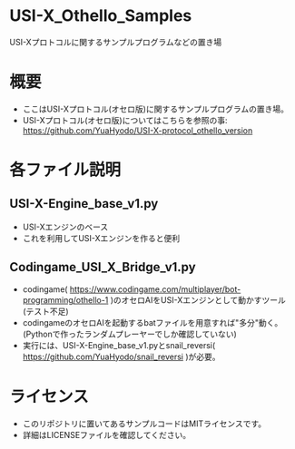 # USI-X_Othello_Samples
USI-Xプロトコルに関するサンプルプログラムなどの置き場
# 概要
- ここはUSI-Xプロトコル(オセロ版)に関するサンプルプログラムの置き場。
- USI-Xプロトコル(オセロ版)についてはこちらを参照の事: https://github.com/YuaHyodo/USI-X-protocol_othello_version

# 各ファイル説明
## USI-X-Engine_base_v1.py
- USI-Xエンジンのベース
- これを利用してUSI-Xエンジンを作ると便利

## Codingame_USI_X_Bridge_v1.py
- codingame( https://www.codingame.com/multiplayer/bot-programming/othello-1 )のオセロAIをUSI-Xエンジンとして動かすツール(テスト不足)
- codingameのオセロAIを起動するbatファイルを用意すれば"多分"動く。(Pythonで作ったランダムプレーヤーでしか確認していない)
- 実行には、USI-X-Engine_base_v1.pyとsnail_reversi( https://github.com/YuaHyodo/snail_reversi )が必要。

# ライセンス
- このリポジトリに置いてあるサンプルコードはMITライセンスです。
- 詳細はLICENSEファイルを確認してください。
